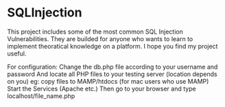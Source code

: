 # SQLInjection
This project includes some of the most common SQL Injection Vulnerabilities. 
They are builded for anyone who wants to learn to implement theoratical knowledge on a platform.
I hope you find my project useful.

For configuration:
Change the db.php file according to your username and password
And locate all PHP files to your testing server (location depends on you)
eg: copy files to MAMP/htdocs (for mac users who use MAMP)
Start the Services (Apache etc.)
Then go to your browser and type localhost/file_name.php 
